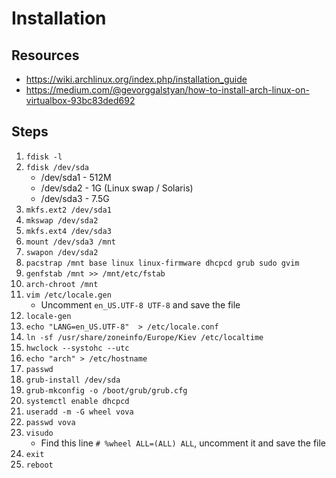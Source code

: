 # Installation

## Resources
- https://wiki.archlinux.org/index.php/installation_guide
- https://medium.com/@gevorggalstyan/how-to-install-arch-linux-on-virtualbox-93bc83ded692

## Steps
1. `fdisk -l`
1. `fdisk /dev/sda`
   - /dev/sda1 - 512M
   - /dev/sda2 - 1G (Linux swap / Solaris)
   - /dev/sda3 - 7.5G
1. `mkfs.ext2 /dev/sda1`
1. `mkswap /dev/sda2`
1. `mkfs.ext4 /dev/sda3`
1. `mount /dev/sda3 /mnt`
1. `swapon /dev/sda2`
1. `pacstrap /mnt base linux linux-firmware dhcpcd grub sudo gvim`
1. `genfstab /mnt >> /mnt/etc/fstab`
1. `arch-chroot /mnt`
1. `vim /etc/locale.gen`
   - Uncomment `en_US.UTF-8 UTF-8` and save the file
1. `locale-gen`
1. `echo "LANG=en_US.UTF-8"  > /etc/locale.conf`
1. `ln -sf /usr/share/zoneinfo/Europe/Kiev /etc/localtime`
1. `hwclock --systohc --utc`
1. `echo "arch" > /etc/hostname`
1. `passwd`
1. `grub-install /dev/sda`
1. `grub-mkconfig -o /boot/grub/grub.cfg`
1. `systemctl enable dhcpcd`
1. `useradd -m -G wheel vova`
1. `passwd vova`
1. `visudo`
   - Find this line `# %wheel ALL=(ALL) ALL`, uncomment it and save the file
1. `exit`
1. `reboot`